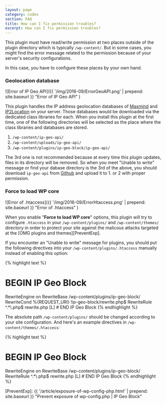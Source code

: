 ```yaml
---
layout: page
category: codex
section: FAQ
title: How can I fix permission troubles?
excerpt: How can I fix permission troubles?
---
```


This plugin must have read/write permission at two places outside of the plugin
directory which is typically `/wp-content/`. But in some cases, you might find 
the error message related to the permission because of your server's security 
configurations.

In this case, you have to configure these places by your own hand.

### Geolocation database ###

![Error of IP Geo API]({{ '/img/2016-09/ErrorGeoAPI.png' | prepend: site.baseurl }}
 "Error of IP Geo API"
)

This plugin handles the IP address geolocation databases of [Maxmind][Maxmind] 
and [IP2Location][IP2Location] on your server. Those databases would be 
downloaded via the dedicated class libraries for each. When you install this 
plugin at the first time, one of the following directories will be selected 
as the place where the class libraries and databases are stored.

1. `/wp-content/ip-geo-api/`
2. `/wp-content/uploads/ip-geo-api/`
3. `/wp-content/plugins/ip-geo-block/ip-geo-api/`

The 3rd one is not recommended because at every time this plugin updates, 
files in its directory will be removed. So when you meet "Unable to write" 
message or find your dabase directory is the 3rd of the above, you should 
download `ip-geo-api` from [Github][GitGeoAPI] and upload it to 1. or 2 with 
proper permission.

### Force to load WP core ###

![Error of .htaccess]({{ '/img/2016-09/ErrorHtaccess.png' | prepend: site.baseurl }}
 "Error of .htaccess"
)

When you enable "**Force to load WP core**" options, this plugin will try to 
configure `.htaccess` in your `/wp-content/plugins/` and `/wp-content/themes/` 
directory in order to protect your site against the malicous attacks targeted 
at the [OMG plugins and themes][PreventExp].

If you encounter an "Unable to write" message for plugins, you should put the 
following directives into your `/wp-content/plugins/.htaccess` manually 
instead of enabling this option:

{% highlight text %}
# BEGIN IP Geo Block
<IfModule mod_rewrite.c>
RewriteEngine on
RewriteBase /wp-content/plugins/ip-geo-block/
RewriteCond %{REQUEST_URI} !ip-geo-block/rewrite.php$
RewriteRule ^.*\.php$ rewrite.php [L]
</IfModule>
# END IP Geo Block
{% endhighlight %}

The absolute path `/wp-content/plugins/` should be changed according to your 
site configuration.
And here's an example directives in `/wp-content/themes/.htaccess`:

{% highlight text %}
# BEGIN IP Geo Block
<IfModule mod_rewrite.c>
RewriteEngine on
RewriteBase /wp-content/plugins/ip-geo-block/
RewriteRule ^.*\.php$ rewrite.php [L]
</IfModule>
# END IP Geo Block
{% endhighlight %}

[IP-Geo-Block]: https://wordpress.org/plugins/ip-geo-block/ "WordPress › IP Geo Block « WordPress Plugins"
[Maxmind]:      https://www.maxmind.com/ "IP Geolocation and Online Fraud Prevention | MaxMind"
[IP2Location]:  http://www.ip2location.com/ "IP Address Geolocation to Identify Website Visitor's Geographical Location"
[GitGeoAPI]:    https://github.com/tokkonopapa/WordPress-IP-Geo-API "GitHub - tokkonopapa/WordPress-IP-Geo-API: A class library combined with WordPress plugin IP Geo Block to handle geo-location database of Maxmind and IP2Location."
[PreventExp]:   {{ '/article/exposure-of-wp-config-php.html' | prepend: site.baseurl }} "Prevent exposure of wp-config.php | IP Geo Block"
